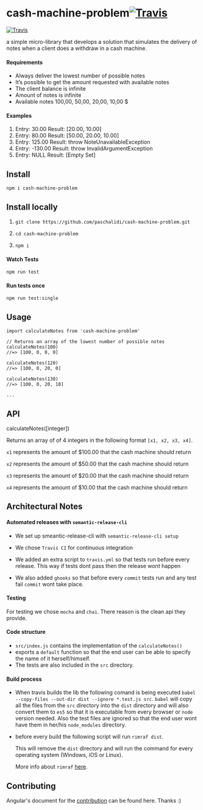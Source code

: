 # cash-machine-problem[![Travis](https://img.shields.io/travis/paschalidi/cash-machine-problem.svg)](https://travis-ci.org/paschalidi/cash-machine-problem)
[![Travis](https://img.shields.io/travis/paschalidi/cash-machine-problem.svg)](https://travis-ci.org/paschalidi/cash-machine-problem)

a simple micro-library that develops a solution that simulates the delivery of notes when a client does a withdraw in a cash machine.



#### Requirements

- Always deliver the lowest number of possible notes
- It’s possible to get the amount requested with available notes
- The client balance is infinite
- Amount of notes is infinite
- Available notes 100,00, 50,00, 20,00, 10,00 $

#### Examples

1. Entry: 30.00 Result: [20.00, 10.00]
2. Entry: 80.00 Result: [50.00, 20.00, 10.00]
3. Entry: 125.00 Result: throw NoteUnavailableException
4. Entry: -130.00 Result: throw InvalidArgumentException
5. Entry: NULL Result: [Empty Set]



## Install

`npm i cash-machine-problem`



## Install locally

1. `git clone https://github.com/paschalidi/cash-machine-problem.git`

2. `cd cash-machine-problem`

3. `npm i`


#### Watch Tests

`npm run test`

#### Run tests once

`npm run test:single`



## Usage

```
import calculateNotes from 'cash-machine-problem'

// Returns an array of the lowest number of possible notes
calculateNotes(100)
//=> [100, 0, 0, 0]

calculateNotes(120)
//=> [100, 0, 20, 0]

calculateNotes(130)
//=> [100, 0, 20, 10]

...
```



## API

calculateNotes([integer])

Returns an array of of 4 integers in the following format `[x1, x2, x3, x4]`.

`x1` represents the amount of $100.00 that the cash machine should return

`x2` represents the amount of $50.00 that the cash machine should return

`x3` represents the amount of $20.00 that the cash machine should return

`x4` represents the amount of $10.00 that the cash machine should return



## Architectural Notes

#### Automated releases with `semantic-release-cli`

* We set up smeantic-release-cli with `semantic-release-cli setup`

* We chose `Travis CI` for continuous integration

* We added an extra script to `travis.yml` so that tests run before every release. This way if tests dont pass then the release wont happen

* We also added `ghooks` so that before every `commit` tests run and any test fail `commit` wont take place.



#### Testing

For testing we chose `mocha` and `chai`. There reason is the clean api they provide.



#### Code structure

* `src/index.js` contains the implementation of the `calculateNotes()`
* exports a `default` function so that the end user can be able to specify the name of it herself/himself.
* The tests are also included in the `src` directory.



#### Build process

* When travis builds the lib the following comand is being executed `babel --copy-files --out-dir dist --ignore *.test.js src`.
  `babel` will copy all the files from the `src` directory into the `dist` directory and will also convert them to `es5` so that it is executable from every browser or `node` version needed. Also the test files are ignored so that the end user wont have them in her/his `node_modules` directory.

* before every build the following script will run `rimraf dist`.

  This will remove the `dist` directory and will run the command for every operating system (Windows, iOS or Linux).

  More info about `rimraf` [here](https://github.com/isaacs/rimraf).



## Contributing

Angular's document for the [contribution](https://github.com/angular/angular.js/blob/master/CONTRIBUTING.md) can be found here. Thanks :)
